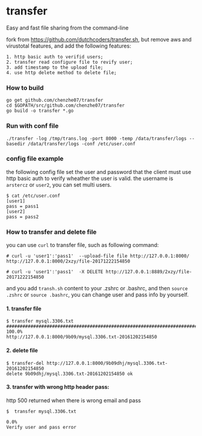 # transfer
Easy and fast file sharing from the command-line

fork from https://github.com/dutchcoders/transfer.sh, but remove aws and virustotal features, and add the following features:
```
1. http basic auth to verifid users;
2. transfer read configure file to revify user;
3. add timestamp to the upload file;
4. use http delete method to delete file;
```

### How to build
```
go get github.com/chenzhe07/transfer
cd $GOPATH/src/github.com/chenzhe07/transfer
go build -o transfer *.go
```

### Run with conf file
```
./transfer -log /tmp/trans.log -port 8000 -temp /data/transfer/logs --basedir /data/transfer/logs -conf /etc/user.conf
```

### config file example
the following config file set the user and password that the client must use http basic auth to verify wheather the user is valid. the username is `arstercz` or `user2`, you can set multi users. 
```
$ cat /etc/user.conf 
[user1]
pass = pass1
[user2]
pass = pass2
```

### How to transfer and delete file

you can use `curl` to transfer file, such as following command:
```
# curl -u 'user1':'pass1'  --upload-file file http://127.0.0.1:8000/
http://127.0.0.1:8000/2xzy/file-20171222154850

# curl -u 'user1':'pass1'  -X DELETE http://127.0.0.1:8889/2xzy/file-20171222154850       
```

and you add `transh.sh` content to your .zshrc or .bashrc, and then `source .zshrc` or `source .bashrc`, you can change user and pass info by yourself.

#### 1. transfer file


```
$ transfer mysql.3306.txt 
######################################################################## 100.0%
http://127.0.0.1:8000/9b09/mysql.3306.txt-20161202154850
```

#### 2. delete file

```
$ transfer-del http://127.0.0.1:8000/9b09dhj/mysql.3306.txt-20161202154850
delete 9b09dhj/mysql.3306.txt-20161202154850 ok
```

#### 3. transfer with wrong http header pass:

http 500 returned when there is wrong email and pass
```
$  transfer mysql.3306.txt 
                                                                           0.0%
Verify user and pass error
```
